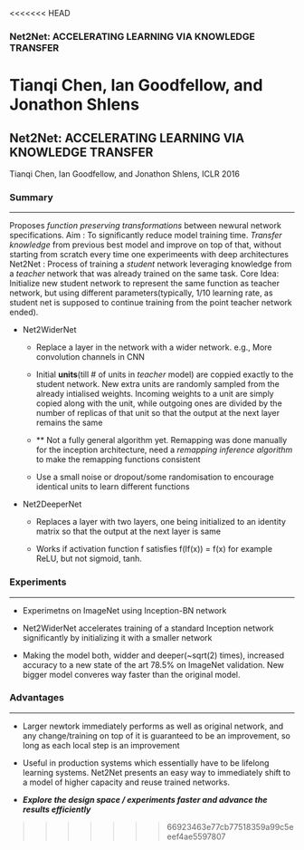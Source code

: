 <<<<<<< HEAD
### Net2Net: ACCELERATING LEARNING VIA KNOWLEDGE TRANSFER
Tianqi Chen, Ian Goodfellow, and Jonathon Shlens
=======
## Net2Net: ACCELERATING LEARNING VIA KNOWLEDGE TRANSFER
Tianqi Chen, Ian Goodfellow, and Jonathon Shlens, ICLR 2016



### Summary
---

Proposes _function preserving transformations_ between newural network specifications. 
Aim : To significantly reduce model training time.  _Transfer knowledge_ from previous best model and improve on top of that, without starting from scratch every time one experimeents with deep architectures
Net2Net : Process of training a _student_ network leveraging knowledge from a _teacher_ network that was already trained on the same task.
Core Idea: Initialize new student network to represent the same function as teacher network, but using different parameters(typically, 1/10 learning rate, as student net is supposed to continue training from the point teacher network ended).

- Net2WiderNet
	- Replace a layer in the network with a wider network. e.g., More convolution channels in CNN
	
	- Initial __units__(till # of units in _teacher_ model) are coppied exactly to the student network. New extra units are randomly sampled from the already intialised weights. Incoming weights to a unit are simply copied along with the unit, while outgoing ones are divided by the number of replicas of that unit so that the output at the next layer remains the same
	
	- ** Not a fully general algorithm yet. Remapping was done manually for the inception architecture, need a _remapping inference algorithm_ to make the remapping functions consistent
	
	- Use a small noise or dropout/some randomisation to encourage identical units to learn different functions
	
- Net2DeeperNet
	- Replaces a layer with two layers, one being initialized to an identity matrix so that the output at the next layer is same
	
	- Works if activation function f satisfies f(If(x)) = f(x) for example ReLU, but not sigmoid, tanh.
	
	

### Experiments
---

- Experimetns on ImageNet using Inception-BN network

- Net2WiderNet accelerates training of a standard Inception network significantly by initializing it with a smaller network

- Making the model both, widder and deeper(~sqrt(2) times), increased accuracy to a new state of the art 78.5% on ImageNet validation. New bigger model converes way faster than the original model.



### Advantages 
---

- Larger newtork immediately performs as well as original network, and any change/training on top of it is guaranteed to be an improvement, so long as each local step is an improvement

- Useful in production systems which essentially have to be lifelong learning systems. Net2Net presents an easy way to immediately shift to a model of higher capacity and reuse trained networks.
 
 - ___Explore the design space / experiments faster and advance the results efficiently___
 
 
>>>>>>> 66923463e77cb77518359a99c5eeef4ae5597807
